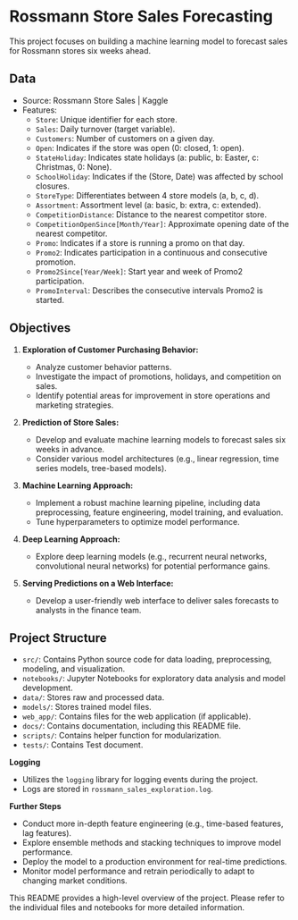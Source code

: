 
# **Rossmann Store Sales Forecasting**

This project focuses on building a machine learning model to forecast sales for Rossmann stores six weeks ahead.

## **Data**

* Source: Rossmann Store Sales | Kaggle
* Features:
    * `Store`: Unique identifier for each store.
    * `Sales`: Daily turnover (target variable).
    * `Customers`: Number of customers on a given day.
    * `Open`: Indicates if the store was open (0: closed, 1: open).
    * `StateHoliday`: Indicates state holidays (a: public, b: Easter, c: Christmas, 0: None).
    * `SchoolHoliday`: Indicates if the (Store, Date) was affected by school closures.
    * `StoreType`: Differentiates between 4 store models (a, b, c, d).
    * `Assortment`: Assortment level (a: basic, b: extra, c: extended).
    * `CompetitionDistance`: Distance to the nearest competitor store.
    * `CompetitionOpenSince[Month/Year]`: Approximate opening date of the nearest competitor.
    * `Promo`: Indicates if a store is running a promo on that day.
    * `Promo2`: Indicates participation in a continuous and consecutive promotion.
    * `Promo2Since[Year/Week]`: Start year and week of Promo2 participation.
    * `PromoInterval`: Describes the consecutive intervals Promo2 is started.

## **Objectives**

1. **Exploration of Customer Purchasing Behavior:**
    * Analyze customer behavior patterns.
    * Investigate the impact of promotions, holidays, and competition on sales.
    * Identify potential areas for improvement in store operations and marketing strategies.

2. **Prediction of Store Sales:**
    * Develop and evaluate machine learning models to forecast sales six weeks in advance.
    * Consider various model architectures (e.g., linear regression, time series models, tree-based models).

3. **Machine Learning Approach:**
    * Implement a robust machine learning pipeline, including data preprocessing, feature engineering, model training, and evaluation.
    * Tune hyperparameters to optimize model performance.

4. **Deep Learning Approach:**
    * Explore deep learning models (e.g., recurrent neural networks, convolutional neural networks) for potential performance gains.

5. **Serving Predictions on a Web Interface:**
    * Develop a user-friendly web interface to deliver sales forecasts to analysts in the finance team.

## **Project Structure**

* `src/`: Contains Python source code for data loading, preprocessing, modeling, and visualization.
* `notebooks/`: Jupyter Notebooks for exploratory data analysis and model development.
* `data/`: Stores raw and processed data.
* `models/`: Stores trained model files.
* `web_app/`: Contains files for the web application (if applicable).
* `docs/`: Contains documentation, including this README file.
* `scripts/`: Contains helper function for modularization.
* `tests/`: Contains Test document.


**Logging**

* Utilizes the `logging` library for logging events during the project.
* Logs are stored in `rossmann_sales_exploration.log`.

**Further Steps**

* Conduct more in-depth feature engineering (e.g., time-based features, lag features).
* Explore ensemble methods and stacking techniques to improve model performance.
* Deploy the model to a production environment for real-time predictions.
* Monitor model performance and retrain periodically to adapt to changing market conditions.

This README provides a high-level overview of the project. Please refer to the individual files and notebooks for more detailed information.
